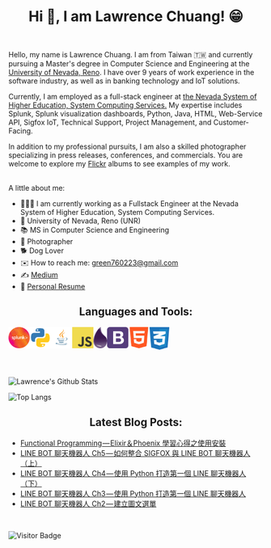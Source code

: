 <h1 align="center">Hi 👋, I am Lawrence Chuang! 😁</h2>

</br>

Hello, my name is Lawrence Chuang. I am from Taiwan 🇹🇼 and currently pursuing a Master's degree in Computer Science and Engineering at the [University of Nevada, Reno](https://www.unr.edu/cse). I have over 9 years of work experience in the software industry, as well as in banking technology and IoT solutions.

Currently, I am employed as a full-stack engineer at [the Nevada System of Higher Education, System Computing Services.](https://github.com/green760223/green760223/blob/main) My expertise includes Splunk, Splunk visualization dashboards, Python, Java, HTML, Web-Service API, Sigfox IoT, Technical Support, Project Management, and Customer-Facing. 

In addition to my professional pursuits, I am also a skilled photographer specializing in press releases, conferences, and commercials. You are welcome to explore my [Flickr](https://www.flickr.com/photos/lawrence_image/albums) albums to see examples of my work.

</br>
A little about me:

- 👨🏻‍💻 I am currently working as a Fullstack Engineer at the Nevada System of Higher Education, System Computing Services.
- 🏫 University of Nevada, Reno (UNR)
- 📚 MS in Computer Science and Engineering
- 📸 Photographer
- 🐕 Dog Lover
- ✉️ How to reach me: green760223@gmail.com
- ✍️ [Medium](https://medium.com/@lawrencechuang760223)
- 📄 [Personal Resume](https://drive.google.com/file/d/14OfpWoUCu8lQT9jM7i45X0B9_os4Otdm/view?usp=sharing)

<h2 align="center">Languages and Tools:</h2>

<!-- ![Java](https://img.shields.io/badge/-Java-black?logo=java&style=social)&nbsp;&nbsp;
![Splunk](https://img.shields.io/badge/-Splunk-black?logo=splunk&style=social)&nbsp;&nbsp;
![JavaScript](https://img.shields.io/badge/-JavaScript-black?logo=javascript&style=social)&nbsp;&nbsp;
![Python](https://img.shields.io/badge/-Python-black?logo=Python&style=social)&nbsp;&nbsp;
![Android](https://img.shields.io/badge/-Android-black?logo=android&style=social)&nbsp;&nbsp;
![HTML5](https://img.shields.io/badge/-HTML5-black?logo=html5&style=social)&nbsp;&nbsp;
![CSS3](https://img.shields.io/badge/-CSS3-black?logo=css3&style=social)&nbsp;&nbsp;
![jQuery](https://img.shields.io/badge/-jQuery-black?logo=jquery&style=social)&nbsp;&nbsp;
![Bootstrap](https://img.shields.io/badge/-Bootstrap-black?logo=bootstrap&style=social)&nbsp;&nbsp;
![MySQL](https://img.shields.io/badge/-MySQL-black?logo=mysql&style=social)&nbsp;&nbsp;
![Git](https://img.shields.io/badge/-Git-black?logo=git&style=social)&nbsp;&nbsp;
![GitHub](https://img.shields.io/badge/-GitHub-black?logo=github&style=social)&nbsp;&nbsp; -->


<p align="center">
<a href="https://www.splunk.com/" target="_blank"> <img align="left" src="https://raw.githubusercontent.com/green760223/green760223/76ba87d7b7c39a696557c400f5f40751c39e5946/icons/splunk.svg" alt="splunk" height="42px"/> </a> 
  
<a href="https://www.python.org/" target="_blank"> <img align="left" src="https://raw.githubusercontent.com/green760223/green760223/10cdd275eafbbdc7869123e33cb5eeb42647882b/icons/python_1.svg" alt="python" height="42px"/> </a> 
  
<a href="https://www.java.com/" target="_blank"> <img align="left" src="https://github.com/green760223/green760223/blob/main/icons/java.png?raw=true" alt="java" height="42px"/> </a> 
  
<a href="https://www.javascript.com/" target="_blank"> <img align="left" src="https://github.com/green760223/green760223/blob/main/icons/javascript.png?raw=true" alt="javascript" height="42px"/> </a> 
  
<a href="https://elixir-lang.org/" target="_blank"> <img align="left" src="https://github.com/green760223/green760223/blob/main/icons/elixir_icon.png?raw=true" alt="elixir" height="42px"/> </a> 
  
<a href="https://getbootstrap.com/" target="_blank"> <img align="left" src="https://github.com/green760223/green760223/blob/main/icons/bootstrap.png?raw=true" alt="bootstrap" height="42px"/> </a> 
  
<a href="https://html.com/" target="_blank"> <img align="left" src="https://github.com/green760223/green760223/blob/main/icons/html.png?raw=true" alt="html5" height="42px"/> </a> 
  
<a href="https://developer.mozilla.org/en-US/docs/Web/CSS" target="_blank"> <img align="left" src="https://raw.githubusercontent.com/green760223/green760223/572920ccf8432e143f5cf52f517190a60d269924/icons/css.svg" alt="css3" height="45px"/> </a> 
</p>


</br>
</br>
</br>
</br>
</br>


![Lawrence's Github Stats](https://github-readme-stats.vercel.app/api?username=green760223&show_icons=true&theme=tokyonight)

![Top Langs](https://github-readme-stats.vercel.app/api/top-langs/?username=green760223&layout=compact&theme=tokyonight)

<h2 align="center">Latest Blog Posts:</h2>

<!-- BLOG-POST-LIST:START -->
- [Functional Programming — Elixir＆Phoenix 學習心得之使用安裝](https://lawrencechuang760223.medium.com/functional-programming-elixir-phoenix-%E5%AD%B8%E7%BF%92%E5%BF%83%E5%BE%97%E4%B9%8B%E4%BD%BF%E7%94%A8%E5%AE%89%E8%A3%9D-5e17d49119c4?source=rss-18aec49417ed------2)
- [LINE BOT 聊天機器人 Ch5 — 如何整合 SIGFOX 與 LINE BOT 聊天機器人（上）](https://lawrencechuang760223.medium.com/line-bot-%E8%81%8A%E5%A4%A9%E6%A9%9F%E5%99%A8%E4%BA%BA-ch5-%E5%A6%82%E4%BD%95%E6%95%B4%E5%90%88-sigfox-%E8%88%87-line-bot-%E8%81%8A%E5%A4%A9%E6%A9%9F%E5%99%A8%E4%BA%BA-%E4%B8%8A-1c491f2e2ab3?source=rss-18aec49417ed------2)
- [LINE BOT 聊天機器人 Ch4 — 使用 Python 打造第一個 LINE 聊天機器人（下）](https://lawrencechuang760223.medium.com/line-bot-%E8%81%8A%E5%A4%A9%E6%A9%9F%E5%99%A8%E4%BA%BA-ch4-%E4%BD%BF%E7%94%A8-python-%E6%89%93%E9%80%A0%E7%AC%AC%E4%B8%80%E5%80%8B-line-%E8%81%8A%E5%A4%A9%E6%A9%9F%E5%99%A8%E4%BA%BA-%E4%B8%8B-ca51690459f7?source=rss-18aec49417ed------2)
- [LINE BOT 聊天機器人 Ch3 — 使用 Python 打造第一個 LINE 聊天機器人](https://lawrencechuang760223.medium.com/line-bot-%E8%81%8A%E5%A4%A9%E6%A9%9F%E5%99%A8%E4%BA%BA-ch3-%E4%BD%BF%E7%94%A8-python-%E6%89%93%E9%80%A0%E7%AC%AC%E4%B8%80%E5%80%8B-line-%E8%81%8A%E5%A4%A9%E6%A9%9F%E5%99%A8%E4%BA%BA-f8c9f250e578?source=rss-18aec49417ed------2)
- [LINE BOT 聊天機器人 Ch2 — 建立圖文選單](https://lawrencechuang760223.medium.com/line-bot-%E8%81%8A%E5%A4%A9%E6%A9%9F%E5%99%A8%E4%BA%BA-ch2-%E5%BB%BA%E7%AB%8B%E5%9C%96%E6%96%87%E9%81%B8%E5%96%AE-2af463ab7247?source=rss-18aec49417ed------2)
<!-- BLOG-POST-LIST:END -->


</br>

![Visitor Badge](https://visitor-badge.laobi.icu/badge?page_id=green760223)
